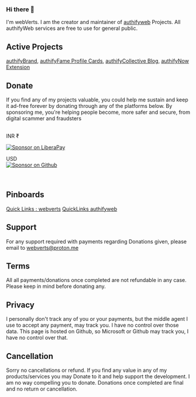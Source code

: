### Hi there 👋
I'm webVerts. I am the creator and maintainer of [authifyweb](https://authifyweb.com) Projects. All authifyWeb services are free to use for general public.


## Active Projects
[authifyBrand](https://brand.authifyweb.com), [authifyFame Profile Cards](https://fame.authifyweb.com), [authifyCollective Blog](https://collective.authifyweb.com), [authifyNow Extension](https://now.authifyweb.com)


## Donate
<p> If you find any of my projects valuable, you could help me sustain and keep it ad-free forever by donating through any of the platforms below. By sponsoring me, you're helping people become, more safer and secure, from digital scammer and fraudsters </p>
<br>
INR ₹
<br>

[![Sponsor on LiberaPay](https://img.shields.io/badge/Liberapay-F6C915?style=for-the-badge&logo=Liberapay&logoColor=white)](https://liberapay.com/webVerts)

USD<br>
[![Sponsor on Github](https://img.shields.io/badge/GitHub-Sponsors-white?style=for-the-badge&logo=Github-Sponsors&logoColor=black)](https://github.com/sponsors/webVerts) 

<br>



## Pinboards

[Quick Links : webverts](https://pinboard.opera.com/view/83c4ee6c-b176-4ca9-a9af-9da5e6e7cc5b)
[QuickLinks authifyweb](https://pinboard.opera.com/view/0e881769-62e0-4a97-8ab4-8f9159fcfd26)


## Support
For any support required with payments regarding Donations given, please email to webverts@proton.me

## Terms
All all payments/donations once completed are not refundable in any case. Please keep in mind before donating any.

## Privacy
I personally don't track any of you or your payments, but the middle agent I use to accept any payment, may track you. I have no control over those data. This page is hosted on Github, so Microsoft or Github may track you, I have no control over that.

## Cancellation
Sorry no cancellations or refund. If you find any value in any of my products/services you may Donate to it and help support the development. I am no way compelling you to donate. Donations once completed are final and no return or cancellation. 

<!--
**webVerts/webVerts** is a ✨ _special_ ✨ repository because its `README.md` (this file) appears on your GitHub profile.

Here are some ideas to get you started:

- 🔭 I’m currently working on ...
- 🌱 I’m currently learning ...
- 👯 I’m looking to collaborate on ...
- 🤔 I’m looking for help with ...
- 💬 Ask me about ...
- 📫 How to reach me: ...
- 😄 Pronouns: ...
- ⚡ Fun fact: ...
-->
